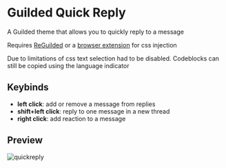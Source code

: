 # Guilded Quick Reply
A Guilded theme that allows you to quickly reply to a message

Requires [ReGuilded](https://reguilded.dev/) or a [browser extension](https://github.com/openstyles/stylus/) for css injection

Due to limitations of css text selection had to be disabled. Codeblocks can still be copied using the language indicator

## Keybinds
- **left click**: add or remove a message from replies
- **shift+left click**: reply to one message in a new thread
- **right click**: add reaction to a message

## Preview

![quickreply](https://user-images.githubusercontent.com/42148912/158409580-211a2239-bfbf-4f68-881d-f147108e7fe6.gif)
